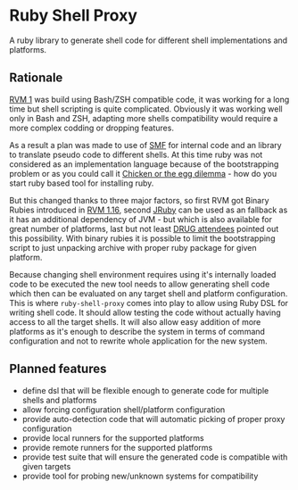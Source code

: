 # Ruby Shell Proxy

A ruby library to generate shell code for different shell implementations and platforms.

## Rationale

[RVM 1](https://github.com/wayneeseguin/rvm) was build using Bash/ZSH compatible code,
it was working for a long time but shell scripting is quite complicated.
Obviously it was working well only in Bash and ZSH, adapting more shells compatibility
would require a more complex codding or dropping features.

As a result a plan was made to use of [SMF](https://github.com/sm/sm) for internal code
and an library to translate pseudo code to different shells.
At this time ruby was not considered as an implementation language because of
the bootstrapping problem or as you could call it
[Chicken or the egg dilemma](http://en.wikipedia.org/wiki/Chicken_or_the_egg) -
how do you start ruby based tool for installing ruby.

But this changed thanks to three major factors, so first RVM got Binary Rubies introduced in
[RVM 1.16](https://www.engineyard.com/blog/2012/rvm-1-16/),
second [JRuby](http://jruby.org/) can be used as an fallback as it has an
additional dependency of JVM - but which is also available for great number of platforms,
last but not least [DRUG attendees](http://drug.org.pl/) pointed out this possibility.
With binary rubies it is possible to limit the bootstrapping script
to just unpacking archive with proper ruby package for given platform.

Because changing shell environment requires using it's internally loaded code to be executed
the new tool needs to allow generating shell code which then
can be evaluated on any target shell and platform configuration.
This is where `ruby-shell-proxy` comes into play to allow using Ruby DSL for writing shell code.
It should allow testing the code without actually having access to all the target shells.
It will also allow easy addition of more platforms as it's enough to describe the system
in terms of command configuration and not to rewrite whole application for the new system.

## Planned features

- define dsl that will be flexible enough to generate code for multiple shells and platforms
- allow forcing configuration shell/platform configuration
- provide auto-detection code that will automatic picking of proper proxy configuration
- provide local runners for the supported platforms
- provide remote runners for the supported platforms
- provide test suite that will ensure the generated code is compatible with given targets
- provide tool for probing new/unknown systems for compatibility
